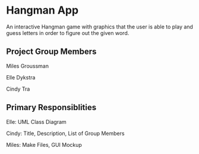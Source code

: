 # Hangman App
An interactive Hangman game with graphics that the user is able to play and guess letters in order to figure out the given word.

## Project Group Members
Miles Groussman

Elle Dykstra

Cindy Tra

## Primary Responsiblities 
Elle: UML Class Diagram 

Cindy: Title, Description, List of Group Members 

Miles: Make Files, GUI Mockup

